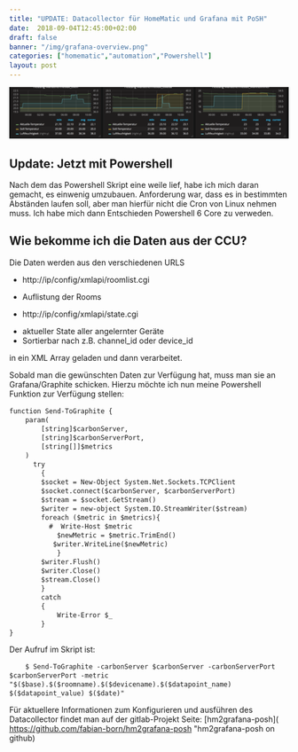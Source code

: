 ```yaml
---
title: "UPDATE: Datacollector für HomeMatic und Grafana mit PoSH"
date:  2018-09-04T12:45:00+02:00
draft: false
banner: "/img/grafana-overview.png"
categories: ["homematic","automation","Powershell"]
layout: post
---
```

![Grafana Screenshot](/img/grafana-overview.png)
## Update: Jetzt mit Powershell
Nach dem das Powershell Skript eine weile lief, habe ich mich daran gemacht, es einwenig umzubauen. Anforderung war, dass es in bestimmten Abständen laufen soll, aber man hierfür nicht die Cron von Linux nehmen muss. Ich habe mich dann Entschieden Powershell 6 Core zu verweden. 

## Wie bekomme ich die Daten aus der CCU?
Die Daten werden aus den verschiedenen URLS 

 + http://ip/config/xmlapi/roomlist.cgi
  - Auflistung der Rooms
 + http://ip/config/xmlapi/state.cgi
  - aktueller State aller angelernter Geräte
  - Sortierbar nach z.B. channel_id oder device_id

in ein XML Array geladen und dann verarbeitet. 

Sobald man die gewünschten Daten zur Verfügung hat, muss man sie an Grafana/Graphite schicken. Hierzu möchte ich nun meine Powershell Funktion zur Verfügung stellen:
```posh
function Send-ToGraphite {
    param(
        [string]$carbonServer,
        [string]$carbonServerPort,
        [string[]]$metrics
    )
      try
        {
        $socket = New-Object System.Net.Sockets.TCPClient
        $socket.connect($carbonServer, $carbonServerPort)
        $stream = $socket.GetStream() 
        $writer = new-object System.IO.StreamWriter($stream)
        foreach ($metric in $metrics){
          #  Write-Host $metric
            $newMetric = $metric.TrimEnd()
           $writer.WriteLine($newMetric)
            }
        $writer.Flush()
        $writer.Close()
        $stream.Close()
        }
        catch
        {   
            Write-Error $_
        }
}
```
Der Aufruf im Skript ist:
```posh
    $ Send-ToGraphite -carbonServer $carbonServer -carbonServerPort $carbonServerPort -metric "$($base).$($roomname).$($devicename).$($datapoint_name) $($datapoint_value) $($date)"
```
Für aktuellere Informationen zum Konfigurieren und ausführen des Datacollector findet man auf der gitlab-Projekt Seite:  [hm2grafana-posh]( https://github.com/fabian-born/hm2grafana-posh "hm2grafana-posh on github)



